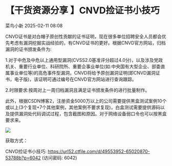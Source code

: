 #  【干货资源分享 】CNVD捡证书小技巧   
 菜鸟小新   2025-02-11 08:08  
  
CNVD证书是对白帽子原创性贡献的证书证明，现在很多单位招聘安全人员都会优先考虑有漏洞挖掘实战经验的，有CNVD证书的更好。根据CNVD官方网站，归档漏洞的证书颁发条件为:  
  
1.对于中危及中危以上通用型漏洞(CVSS2.0基准评分超过4.0分)，以及涉及党政机关、重要行业单位、科研院所、重要企事业单位(如:中央国有大型企业、部委直属事业单位等)的高危事件型漏洞，CNVD将给予原创漏洞证明(即CNVD漏洞证书，电子版)，该证明可通过编号在CNVD官方网站进行查询跟踪。  
  
2.时限要求:按周对上一周归档漏洞且满足证书颁发条件的进行批量制作。  
  
此外，根据CSDN博客2，注册资金5000万以上的公司需要提供黑盒测试案例10个或以上(3个复现+7个其他案例，其他案例不要求复现)，白盒测试需要提供源码以及提供漏洞处代码调试过程，包含截图和原因。对于网络设备弱口令也可以按黑盒要求来。  
  
  
![](https://mmbiz.qpic.cn/sz_mmbiz_png/rgHsQiafgQShlHQcs1ZI5NHvXuDxebU6oTtLQMsZ9FpZ2dHI0fnbB3uxs6IFTOoMibz6nZJ4xznibrgpuaT85V2Dw/640?wx_fmt=png&from=appmsg "")  
  
获取方式：  
  
CNVD捡证书小技巧: https://url52.ctfile.com/d/49553952-65020870-53788b?p=6042 (访问密码: 6042)  
  
  
  
